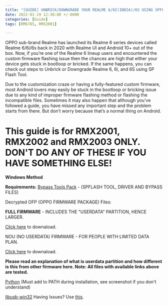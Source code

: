 ```yaml
---
title: "[GUIDE] UNBRICK/DOWNGRADE YOUR REALME 6/6I(INDIA)/6S USING SPFLASH TOOL FOR FREE!"
date: 2022-01-19 12:30:00 +/-0800
categories: [Guide]
tags: [RM6785, RMX2001]

---
```


OPPO sub-brand Realme has launched its Realme 6 series devices called Realme 6/6i/6s back in 2020 with Realme UI and Android 10+ out of the box. 
Now, if you’re one of the Realme 6 lineup users and encountered the custom firmware flashing issue then the chances are high that either your device gets stuck in 
bootloop or bricked. If the same happens, you can check out steps to Unbrick or Downgrade Realme 6, 6i, and 6S using SP Flash Tool.

Due to the customization craze or having a fully-featured custom firmware, most Android lovers may easily be stuck in the bootloop or bricking issue due to 
any kind of improper firmware flashing method or flashing the incompatible files. Sometimes it may also happen that although you’ve followed a guide, you have 
missed any important step and the problem starts from there. But don’t worry because that’s a normal thing on Android.

# This guide is for RMX2001, RMX2002 and RMX2003 ONLY. DON'T DO ANY OF THESE IF YOU HAVE SOMETHING ELSE!

**Windows Method**

**Requirements:**
[Bypass Tools Pack](https://drive.google.com/file/d/1DFMUgpD5rWpSeI_qDZD-uhBxqhuvXvlB/view?usp=sharing) - (SPFLASH TOOL, DRIVER AND BYPASS FILES)

Decrypted OFP (OPPO FIRMWARE PACKAGE) Files:

**FULL FIRMWARE** - INCLUDES THE "USERDATA" PARTITION, HENCE LARGER.

[Click here](https://mega.nz/folder/2YlCyCTR#kzUmFVZjkBqLNu572AaA3g_) to downaload.

NOU (NO USERDATA) FIRMWARE - FOR PEOPLE WITH LIMITED DATA PLAN.

[Click here](https://samarv121.priv.workers.dev/20210225-5663/No-Userdata-B53e.zip) to downaload.

**Please read an explanation of what is userdata partition and how different is this from other firmware here.
Note: All files with available links above are tested.**

[Python](https://www.python.org/downloads/) (Must add to PATH during installation, see screenshot if you don't understand)

[libusb-win32](https://sourceforge.net/projects/libusb-win32/files/libusb-win32-releases/1.2.6.0/libusb-win32-devel-filter-1.2.6.0.exe/download) 
Having Issues? Use [this](https://mega.nz/folder/WZ0EVTYQ#rN9YBCxIDF7odKtbnTh5hQ).